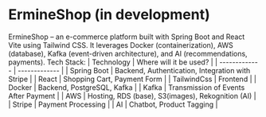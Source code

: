# ErmineShop (in development)
ErmineShop – an e-commerce platform built with Spring Boot and React Vite using Tailwind CSS. It leverages Docker (containerization), AWS (database), Kafka (event-driven architecture), and AI (recommendations, payments).
Tech Stack:
| Technology  | Where will it be used? |
| ------------- | ------------- |
| Spring Boot  | Backend, Authentication, Integration with Stripe  |
| React  | Shopping Cart, Payment Form  |
| TailwindCss  | Frontend |
| Docker  | Backend, PostgreSQL, Kafka |
| Kafka  | Transmission of Events After Payment |
| AWS  | Hosting, RDS (base), S3(images), Rekognition (AI) |
| Stripe  | Payment Processing |
| AI  | Chatbot, Product Tagging |
